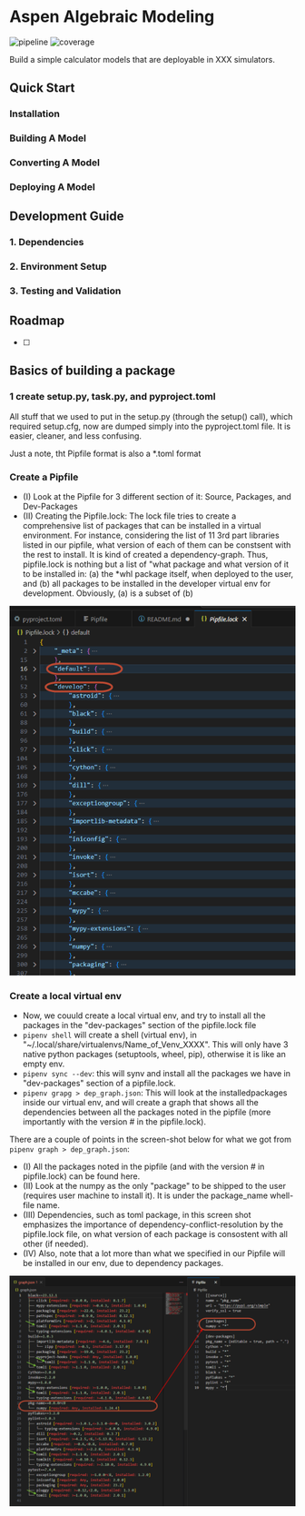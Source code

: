 # Aspen Algebraic Modeling
![pipeline](https://google.com)
![coverage](https://google.com)

Build a simple calculator models that are deployable in XXX simulators.

## Quick Start

### Installation
### Building A Model
### Converting A Model
### Deploying A Model

## Development Guide

### 1. Dependencies
### 2. Environment Setup
### 3. Testing and Validation

## Roadmap
- [ ] 

## Basics of building a package
### 1 create setup.py, task.py, and pyproject.toml
All stuff that we used to put in the setup.py (through the setup() call), which required setup.cfg, now are dumped simply into
the pyproject.toml file. It is easier, cleaner, and less confusing.

Just a note, tht Pipfile format is also a *.toml format

### Create a Pipfile
- (I) Look at the Pipfile for 3 different section of it: Source, Packages, and Dev-Packages 
- (II) Creating the Pipfile.lock: The lock file tries to create a comprehensive list of packages that can be installed in a virtual environment. For instance, considering the list of 11 3rd part libraries listed in our pipfile, what version of each of them can be constsent with the rest to install. It is kind of created a dependency-graph. Thus, pipfile.lock is nothing but a list of "what package and what version of it to be installed in: (a) the *whl package itself, when deployed to the user, and (b) all packages to be installed in the developer virtual env for development. Obviously, (a) is a subset of (b)

![pipfile_lock_image](./pics/pipfile_lock.png)

### Create a local virtual env
- Now, we couuld create a local virtual env, and try to install all the packages in the "dev-packages" section of the pipfile.lock file
- ```pipenv shell``` will create a shell (virtual env), in "~/.local/share/virtualenvs/Name_of_Venv_XXXX". This will only have 3 native python packages (setuptools, wheel, pip), otherwise it is like an empty env.
- ```pipenv sync --dev```: this will synv and install all the packages we have in "dev-packages" section of a pipfile.lock.
- ```pipenv grapg > dep_graph.json```: This will look at the installedpackages inside our virtual env, and will create a graph that shows all the dependencies between all the packages noted in the pipfile (more importantly with the version # in the pipfile.lock).

There are a couple of points in the screen-shot below for what we got from ```pipenv graph > dep_graph.json```:
- (I) All the packages noted in the pipfile (and with the version # in pipfile.lock) can be found here.
- (II) Look at the numpy as the only "package" to be shipped to the user (requires user machine to install it). It is under the package_name whell-file name.
- (III) Dependencies, such as toml package, in this screen shot emphasizes the importance of dependency-conflict-resolution by the pipfile.lock file, on what version of each package is consostent with all other (if needed).
- (IV) Also, note that a lot more than what we specified in our Pipfile will be installed in our env, due to dependency packages.

![pipenv_lock](./pics/pipenvgraph.png)